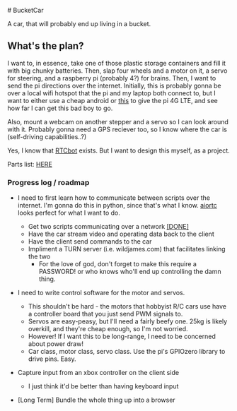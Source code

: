 # BucketCar

A car, that will probably end up living in a bucket.


## What's the plan?

I want to, in essence, take one of those plastic storage containers and fill it with big chunky batteries. Then, slap four wheels and a motor on it, a servo for steering, and a raspberry pi (probably 4?) for brains. Then, I want to send the pi directions over the internet. Initially, this is probably gonna be over a local wifi hotspot that the pi and my laptop both connect to, but I want to either use a cheap android or [this]() to give the pi 4G LTE, and see how far I can get this bad boy to go. 

Also, mount a webcam on another stepper and a servo so I can look around with it. Probably gonna need a GPS reciever too, so I know where the car is (self-driving capabilities..?)

Yes, I know that [RTCbot](https://github.com/dkumor/rtcbot) exists. But I want to design this myself, as a project. 

Parts list: [HERE](https://sheets.google.com)

### Progress log / roadmap

  - I need to first learn how to communicate between scripts over the internet. I'm gonna do this in python, since that's what I know. [aiortc](https://github.com/aiortc) looks perfect for what I want to do.
    - Get two scripts communicating over a network [[DONE]](network_comm_testing/sender.py)
    - Have the car stream video and operating data back to the client
    - Have the client send commands to the car
    - Impliment a TURN server (i.e. wildjames.com) that facilitates linking the two
      - For the love of god, don't forget to make this require a PASSWORD! or who knows who'll end up controlling the damn thing.

  - I need to write control software for the motor and servos. 
    - This shouldn't be hard - the motors that hobbyist R/C cars use have a controller board that you just send PWM signals to. 
    - Servos are easy-peasy, but I'll need a fairly beefy one. 25kg is likely overkill, and they're cheap enough, so I'm not worried. 
    - However! If I want this to be long-range, I need to be concerned about power draw!
    - Car class, motor class, servo class. Use the pi's GPIOzero library to drive pins. Easy.

  - Capture input from an xbox controller on the client side
    - I just think it'd be better than having keyboard input
  
  - [Long Term] Bundle the whole thing up into a browser